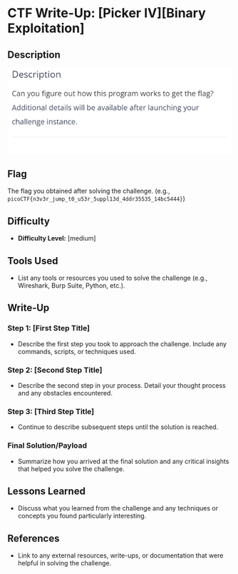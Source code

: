 # CTF Write-Up: [Picker IV][Binary Exploitation]

## Description
![alt text](images/image.png)
## Flag
The flag you obtained after solving the challenge. (e.g., `picoCTF{n3v3r_jump_t0_u53r_5uppl13d_4ddr35535_14bc5444}`)

## Difficulty
- **Difficulty Level:** [medium]

## Tools Used
- List any tools or resources you used to solve the challenge (e.g., Wireshark, Burp Suite, Python, etc.).

## Write-Up

### Step 1: [First Step Title]
- Describe the first step you took to approach the challenge. Include any commands, scripts, or techniques used.

### Step 2: [Second Step Title]
- Describe the second step in your process. Detail your thought process and any obstacles encountered.

### Step 3: [Third Step Title]
- Continue to describe subsequent steps until the solution is reached. 

### Final Solution/Payload
- Summarize how you arrived at the final solution and any critical insights that helped you solve the challenge.

## Lessons Learned
- Discuss what you learned from the challenge and any techniques or concepts you found particularly interesting.

## References
- Link to any external resources, write-ups, or documentation that were helpful in solving the challenge.

